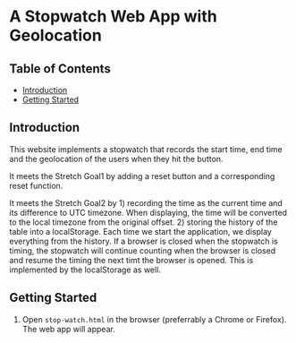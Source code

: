 # A Stopwatch Web App with Geolocation

## Table of Contents
- [Introduction](#introduction)
- [Getting Started](#getting-started)


## Introduction

This website implements a stopwatch that records the start time, end time and the geolocation of the users when they hit the button.

It meets the Stretch Goal1 by adding a reset button and a corresponding reset function.

It meets the Stretch Goal2 by 1) recording the time as the current time and its difference to UTC timezone. When displaying, the time will be converted to the local timezone from the original offset. 2) storing the history of the table into a localStorage. Each time we start the application, we display everything from the history. If a browser is closed when the stopwatch is timing, the stopwatch will continue counting when the browser is closed and resume the timing the next timt the browser is opened. This is implemented by the localStorage as well.

## Getting Started

1. Open `stop-watch.html` in the browser (preferrably a Chrome or Firefox). The web app will appear.




